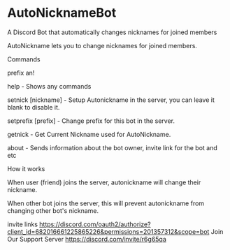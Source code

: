 # AutoNicknameBot
A Discord Bot that automatically changes nicknames for joined members

AutoNickname lets you to change nicknames for joined members.

Commands

prefix an!

help - Shows any commands

setnick [nickname] - Setup Autonickname in the server, you can leave it blank to disable it.

setprefix [prefix] - Change prefix for this bot in the server.

getnick - Get Current Nickname used for AutoNickname.

about - Sends information about the bot owner, invite link for the bot and etc

How it works

When user (friend) joins the server, autonickname will change their nickname.

When other bot joins the server, this will prevent autonickname from changing other bot's nickname.



invite links https://discord.com/oauth2/authorize?client_id=682016661225865226&permissions=201357312&scope=bot
Join Our Support Server https://discord.com/invite/r6g65qa
